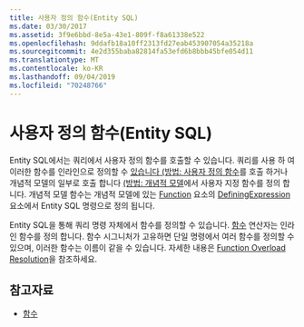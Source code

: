 ```yaml
---
title: 사용자 정의 함수(Entity SQL)
ms.date: 03/30/2017
ms.assetid: 3f9e6bbd-8e5a-43e1-809f-f8a61338e522
ms.openlocfilehash: 9ddafb18a10ff2313fd27eab453907054a35218a
ms.sourcegitcommit: 4e2d355baba82814fa53efd6b8bbb45bfe054d11
ms.translationtype: MT
ms.contentlocale: ko-KR
ms.lasthandoff: 09/04/2019
ms.locfileid: "70248766"
---
```

# <a name="user-defined-functions-entity-sql"></a>사용자 정의 함수(Entity SQL)
Entity SQL에서는 쿼리에서 사용자 정의 함수를 호출할 수 있습니다. 쿼리를 사용 하 여 이러한 함수를 인라인으로 정의할 수 [있습니다 (방법: 사용자 정의 함수](https://docs.microsoft.com/previous-versions/dotnet/netframework-4.0/dd490951(v=vs.100))를 호출 하거나 개념적 모델의 일부로 호출 합니다 [(방법: 개념적 모델](https://docs.microsoft.com/previous-versions/dotnet/netframework-4.0/dd456812(v=vs.100))에서 사용자 지정 함수를 정의 합니다. 개념적 모델 함수는 개념적 모델에 있는 [Function](/ef/ef6/modeling/designer/advanced/edmx/csdl-spec#function-element-csdl) 요소의 [DefiningExpression](/ef/ef6/modeling/designer/advanced/edmx/csdl-spec#definingexpression-element-csdl) 요소에서 Entity SQL 명령으로 정의 됩니다.  
  
 Entity SQL을 통해 쿼리 명령 자체에서 함수를 정의할 수 있습니다. [함수](function-entity-sql.md) 연산자는 인라인 함수를 정의 합니다. 함수 시그니처가 고유하면 단일 명령에서 여러 함수를 정의할 수 있으며, 이러한 함수는 이름이 같을 수 있습니다. 자세한 내용은 [Function Overload Resolution](function-overload-resolution-entity-sql.md)을 참조하세요.  
  
## <a name="see-also"></a>참고자료

- [함수](functions-entity-sql.md)
